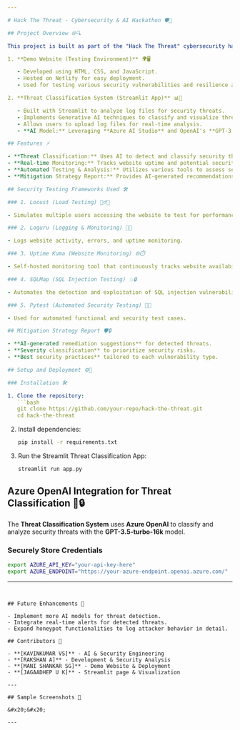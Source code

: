 ```yaml
---

# Hack The Threat - Cybersecurity & AI Hackathon 🛡️🤖

## Project Overview 🌐🔍

This project is built as part of the "Hack The Threat" cybersecurity hackathon, focusing on AI-driven threat detection and security analysis. It consists of two main components:

1. **Demo Website (Testing Environment)** 🌍🖥️

   - Developed using HTML, CSS, and JavaScript.
   - Hosted on Netlify for easy deployment.
   - Used for testing various security vulnerabilities and resilience against cyber threats.&#x20;

2. **Threat Classification System (Streamlit App)** 📊🔐

   - Built with Streamlit to analyze log files for security threats.
   - Implements Generative AI techniques to classify and visualize threats.
   - Allows users to upload log files for real-time analysis.
   - **AI Model:** Leveraging **Azure AI Studio** and OpenAI's **GPT-3.5-turbo-16k** for advanced threat classification and structuring of log data.

## Features ⚡️

- **Threat Classification:** Uses AI to detect and classify security threats in log files with OpenAI's GPT-3.5-turbo-16k.
- **Real-time Monitoring:** Tracks website uptime and potential security breaches.
- **Automated Testing & Analysis:** Utilizes various tools to assess security.
- **Mitigation Strategy Report:** Provides AI-generated recommendations for fixing detected security threats.

## Security Testing Frameworks Used 🛠️

### 1. Locust (Load Testing) 🏃‍♂️💨

- Simulates multiple users accessing the website to test for performance and vulnerabilities under heavy traffic.

### 2. Loguru (Logging & Monitoring) 📝🔎

- Logs website activity, errors, and uptime monitoring.

### 3. Uptime Kuma (Website Monitoring) 🌐⏱️

- Self-hosted monitoring tool that continuously tracks website availability and response time.

### 4. SQLMap (SQL Injection Testing) 💥🔒

- Automates the detection and exploitation of SQL injection vulnerabilities.

### 5. Pytest (Automated Security Testing) 🧪✅

- Used for automated functional and security test cases.

## Mitigation Strategy Report 🛡️🔒

- **AI-generated remediation suggestions** for detected threats.
- **Severity classification** to prioritize security risks.
- **Best security practices** tailored to each vulnerability type.

## Setup and Deployment ⚙️🚀

### Installation 🛠️

1. Clone the repository:
   ```bash
   git clone https://github.com/your-repo/hack-the-threat.git
   cd hack-the-threat
   ```
2. Install dependencies:
   ```bash
   pip install -r requirements.txt
   ```
3. Run the Streamlit Threat Classification App:
   ```bash
   streamlit run app.py
   ```

## Azure OpenAI Integration for Threat Classification 🤖🔒

The **Threat Classification System** uses **Azure OpenAI** to classify and analyze security threats with the **GPT-3.5-turbo-16k** model.

### Securely Store Credentials

```bash
export AZURE_API_KEY="your-api-key-here"
export AZURE_ENDPOINT="https://your-azure-endpoint.openai.azure.com/"
```

---
```


## Future Enhancements 🔮

- Implement more AI models for threat detection.
- Integrate real-time alerts for detected threats.
- Expand honeypot functionalities to log attacker behavior in detail.

## Contributors 🤝

- **[KAVINKUMAR VS]** - AI & Security Engineering
- **[RAKSHAN A]** - Development & Security Analysis
- **[MANI SHANKAR SG]** - Demo Website & Deployment
- **[JAGAADHEP U K]** - Streamlit page & Visualization

---

## Sample Screenshots 🎨

&#x20;&#x20;

---

